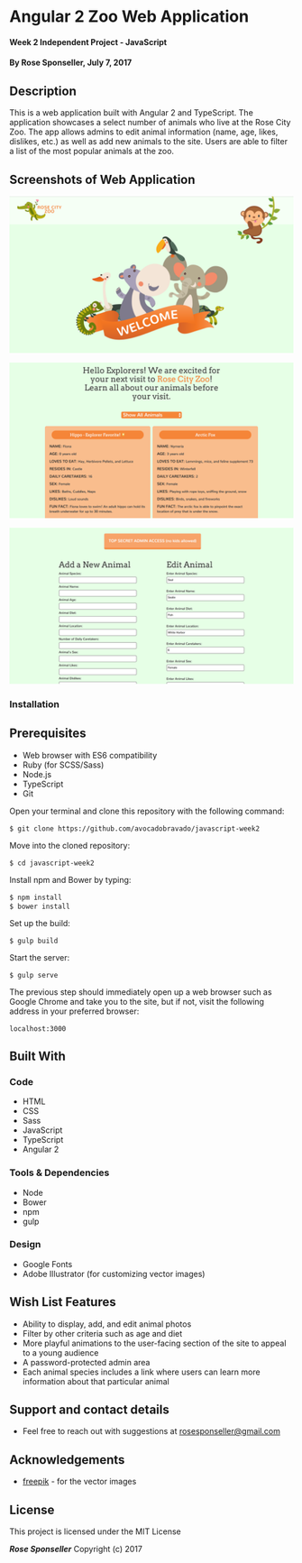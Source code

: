 # Angular 2 Zoo Web Application

#### Week 2 Independent Project - JavaScript

#### By **Rose Sponseller, July 7, 2017**

## Description

This is a web application built with Angular 2 and TypeScript. The application showcases a select number of animals who live at the Rose City Zoo. The app allows admins to edit animal information (name, age, likes, dislikes, etc.) as well as add new animals to the site. Users are able to filter a list of the most popular animals at the zoo.

## Screenshots of Web Application

![screenshot of project](https://github.com/avocadobravado/javascript-week2/blob/master/resources/img/scs01.png?raw=true)

![screenshot of project](https://github.com/avocadobravado/javascript-week2/blob/master/resources/img/scs02.png?raw=true)

![screenshot of project](https://github.com/avocadobravado/javascript-week2/blob/master/resources/img/scs03.png?raw=true)

### Installation

## Prerequisites

* Web browser with ES6 compatibility
* Ruby (for SCSS/Sass)
* Node.js
* TypeScript
* Git

Open your terminal and clone this repository with the following command:

```
$ git clone https://github.com/avocadobravado/javascript-week2
```

Move into the cloned repository:

```
$ cd javascript-week2
```

Install npm and Bower by typing:

```
$ npm install
$ bower install
```

Set up the build:

```
$ gulp build
```

Start the server:

```
$ gulp serve
```

The previous step should immediately open up a web browser such as Google Chrome and take you to the site, but if not, visit the following address in your preferred browser:

```
localhost:3000
```

## Built With

### Code
* HTML
* CSS
* Sass
* JavaScript
* TypeScript
* Angular 2

### Tools &amp; Dependencies
* Node
* Bower
* npm
* gulp

### Design
* Google Fonts
* Adobe Illustrator (for customizing vector images)

## Wish List Features

* Ability to display, add, and edit animal photos
* Filter by other criteria such as age and diet
* More playful animations to the user-facing section of the site to appeal to a young audience
* A password-protected admin area
* Each animal species includes a link where users can learn more information about that particular animal

## Support and contact details

* Feel free to reach out with suggestions at rosesponseller@gmail.com

## Acknowledgements

* [freepik](http://freepik.com) - for the vector images

## License

This project is licensed under the MIT License

**_Rose Sponseller_** Copyright (c) 2017
